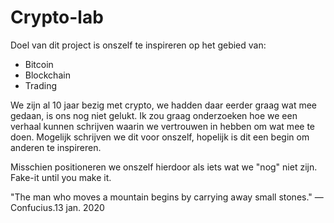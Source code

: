 # Crypto-lab

Doel van dit project is onszelf te inspireren op het gebied van:

* Bitcoin
* Blockchain
* Trading

We zijn al 10 jaar bezig met crypto, we hadden daar eerder graag wat mee gedaan, is ons nog niet gelukt. Ik zou graag onderzoeken hoe we een verhaal kunnen schrijven waarin we vertrouwen in hebben om wat mee te doen. Mogelijk schrijven we dit voor onszelf, hopelijk is dit een begin om anderen te inspireren. 

Misschien positioneren we onszelf hierdoor als iets wat we "nog" niet zijn. Fake-it until you make it. 

"The man who moves a mountain begins by carrying away small stones." —Confucius.13 jan. 2020

